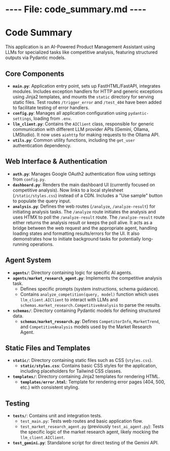 # ---- File: code_summary.md ----

<!-- AI USE: This file provides a concise overview of the codebase structure. Keep it brief, focusing only on main components and their core functions. -->

# Code Summary

This application is an AI-Powered Product Management Assistant using LLMs for specialized tasks like competitive analysis, featuring structured outputs via Pydantic models.

## Core Components

-   **`main.py`**: Application entry point, sets up FastHTML/FastAPI, integrates modules. Includes exception handlers for HTTP and generic exceptions using Jinja2 templates, and mounts the `static` directory for serving static files. Test routes `/trigger_error` and `/test_404` have been added to facilitate testing of error handlers.
-   **`config.py`**: Manages all application configuration using `pydantic-settings`, loading from `.env`.
-   **`llm_client.py`**: Contains the `AIClient` class, responsible for generic communication with different LLM provider APIs (Gemini, Ollama, LMStudio). It now uses `aiohttp` for making requests to the Ollama API.
-   **`utils.py`**: Common utility functions, including the `get_user` authentication dependency.

## Web Interface & Authentication

-   **`auth.py`**: Manages Google OAuth2 authentication flow using settings from `config.py`.
-   **`dashboard.py`**: Renders the main dashboard UI (currently focused on competitive analysis). Now links to a local stylesheet (`/static/styles.css`) instead of a CDN. Includes a "Use sample" button to populate the query input.
-   **`analysis.py`**: Defines the web routes (`/analyze`, `/analyze-result`) for initiating analysis tasks. The `/analyze` route initiates the analysis and uses HTMX to poll the `/analyze-result` route. The `/analyze-result` route either returns the analysis result or keeps the poll alive. It acts as a bridge between the web request and the appropriate agent, handling loading states and formatting results/errors for the UI. It also demonstrates how to initiate background tasks for potentially long-running operations.

## Agent System

-   **`agents/`**: Directory containing logic for specific AI agents.
-   **`agents/market_research_agent.py`**: Implements the competitive analysis task.
    -   Defines specific prompts (system instructions, schema guidance).
    *   Contains `analyze_competition(query, model)` function which uses `llm_client.AIClient` to interact with LLMs and `schemas.market_research.CompetitiveAnalysis` to parse the results.
-   **`schemas/`**: Directory containing Pydantic models for defining structured data.
    -   **`schemas/market_research.py`**: Defines `CompetitorInfo`, `MarketTrend`, and `CompetitiveAnalysis` models used by the Market Research Agent.

## Static Files and Templates

-   **`static/`**: Directory containing static files such as CSS (`styles.css`).
    -   **`static/styles.css`**: Contains basic CSS styles for the application, including placeholders for Tailwind CSS classes.
-   **`templates/`**: Directory containing Jinja2 templates for rendering HTML.
    -   **`templates/error.html`**: Template for rendering error pages (404, 500, etc.) with consistent styling.

## Testing

-   **`tests/`**: Contains unit and integration tests.
    -   `test_main.py`: Tests web routes and basic application flow.
    -   `test_market_research_agent.py` (previously `test_ai_agent.py`): Tests the specific logic of the market research agent, likely mocking the `llm_client.AIClient`.
-   **`test_gemini.py`**: Standalone script for direct testing of the Gemini API.
